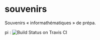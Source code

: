 # souvenirs

Souvenirs « informathématiques » de prépa.

pi : ![Build Status on Travis CI](https://travis-ci.org/rene-d/souvenirs.svg?branch=master)
